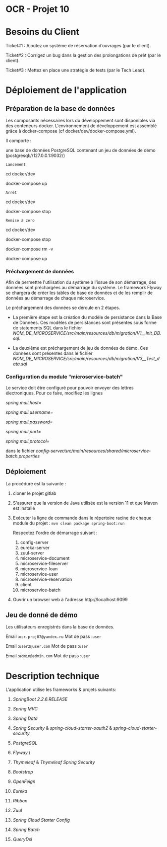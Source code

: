 # OCR - Projet 10

# Besoins du Client

Ticket#1 : Ajoutez un système de réservation d’ouvrages (par le client).

Ticket#2 : Corrigez un bug dans la gestion des prolongations de prêt (par le client).

Ticket#3 : Mettez en place une stratégie de tests (par le Tech Lead).



# Déploiement de l'application

## Préparation de la base de données
Les composants nécessaires lors du développement sont disponibles via des conteneurs docker. L'environnement de développement est assemblé
grâce à docker-compose (cf docker/dev/docker-compose.yml). 

Il comporte : 

une base de données PostgreSQL contenant un jeu de données de démo (postgresql://127.0.0.1:9032/) 

`Lancement` 

cd docker/dev

docker-compose up

`Arrêt` 

cd docker/dev

docker-compose stop

`Remise à zero`

cd docker/dev

docker-compose stop

docker-compose rm -v

docker-compose up
   
    
 
### Préchargement de données
Afin de permettre l'utilisation du système à l'issue de son démarrage, des données sont préchargées au démarrage du système.
Le framework Flyway se chargera de créer les tables de base de données et de les remplir de données au démarrage de chaque microservice.

Le préchargement des données se déroule en 2 étapes.

* La première étape est la création du modèle de persistance dans la Base de Données.
Ces modèles de persistances sont présentes sous forme de statements SQL dans le fichier _NOM_DE_MICROSERVICE/src/main/resources/db/migration/V1__Init_DB.sql_.

* La deuxième est préchargement de jeu de données de démo.
Ces données sont présentes dans le fichier _NOM_DE_MICROSERVICE/src/main/resources/db/migration/V3__Test_data.sql_
      
### Configuration du module "microservice-batch"
Le service doit être configuré pour pouvoir envoyer des lettres électroniques.
Pour ce faire, modifiez les lignes 

 _spring.mail.host=_
 
 _spring.mail.username=_
 
 _spring.mail.password=_
 
 _spring.mail.port=_
 
 _spring.mail.protocol=_
 
 dans le fichier _config-server/src/main/resources/shared/microservice-batch.properties_


##  Déploiement 

La procédure est la suivante :
1) cloner le projet gitlab
2) S'assurer que la version de Java utilisée est la version 11 et que Maven est installé
3) Exécuter la ligne de commande dans le répertoire racine de chaque module du projet : `mvn clean package spring-boot:run` 

    Respectez l'ordre de démarrage suivant :

    1. config-server
    2. eureka-server
    3. zuul-server
    4. microservice-document
    5. microservice-fileserver
    6. microservice-loan
    7. microservice-user
    8. microservice-reservation
    9. client
    10. microservice-batch

4) Ouvrir un browser web à l'adresse http://localhost:9099

    
## Jeu de donné de démo
Les utilisateurs enregistrés dans la base de données.

Email :`ocr.proj07@yandex.ru` Mot de pass :`user`
 
Email :`user2@user.com` Mot de pass :`user`

Email :`admin@admin.com` Mot de pass :`user`



# Description technique

L'application utilise les frameworks & projets suivants:

1) _SpringBoot 2.2.6.RELEASE_ 

2) _Spring MVC_ 

3) _Spring Data_ 

4) _Spring Security_ & _spring-cloud-starter-oauth2_ & _spring-cloud-starter-security_

5) _PostgreSQL_ 

6) _Flyway_ (

7) _Thymeleaf_ & _Thymeleaf Spring Security_ 

8) _Bootstrap_ 

9) _OpenFeign_ 

10) _Eureka_

11) _Ribbon_

12) _Zuul_

13) _Spring Cloud Starter Config_

14) _Spring Batch_

15) _QueryDsl_ 

